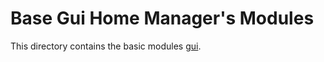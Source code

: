 # Base Gui Home Manager's Modules

This directory contains the basic modules [gui](https://www.google.com/search?q=gui+programming+abbreviation).
